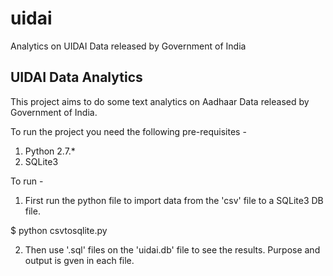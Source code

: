 uidai
=====

Analytics on UIDAI Data released by Government of India

UIDAI Data Analytics
--------------------

This project aims to do some text analytics on Aadhaar Data released by Government of India. 

To run the project you need the following pre-requisites - 

1. Python 2.7.*
2. SQLite3

To run - 

1. First run the python file to import data from the 'csv' file to a SQLite3 DB file.

$ python csvtosqlite.py
 
2. Then use '.sql' files on the 'uidai.db' file to see the results. Purpose and output is gven in each file.
